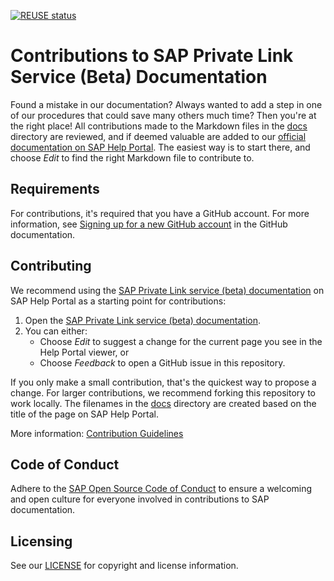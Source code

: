 [![REUSE status](https://api.reuse.software/badge/github.com/SAP-docs/btp-private-link-service)](https://api.reuse.software/info/github.com/SAP-docs/btp-private-link-service)

# Contributions to SAP Private Link Service (Beta) Documentation

Found a mistake in our documentation? Always wanted to add a step in one of our procedures that could save many others much time? Then you're at the right place! All contributions made to the Markdown files in the [docs](docs) directory are reviewed, and if deemed valuable are added to our [official documentation on SAP Help Portal](https://help.sap.com/products/PRIVATE_LINK/42acd88cb4134ba2a7d3e0e62c9fe6cf/3eb3bc7aa5db4b5da9dcdbf8ee478e52.html?version=CLOUD). The easiest way is to start there, and choose _Edit_ to find the right Markdown file to contribute to.

## Requirements

For contributions, it's required that you have a GitHub account. For more information, see [Signing up for a new GitHub account](https://docs.github.com/en/github/getting-started-with-github/signing-up-for-a-new-github-account) in the GitHub documentation.


## Contributing

We recommend using the [SAP Private Link service (beta) documentation](https://help.sap.com/products/PRIVATE_LINK/42acd88cb4134ba2a7d3e0e62c9fe6cf/3eb3bc7aa5db4b5da9dcdbf8ee478e52.html?version=CLOUD) on SAP Help Portal as a starting point for contributions:

1. Open the [SAP Private Link service (beta) documentation](https://help.sap.com/products/PRIVATE_LINK/42acd88cb4134ba2a7d3e0e62c9fe6cf/3eb3bc7aa5db4b5da9dcdbf8ee478e52.html?version=CLOUD).
1. You can either:
    * Choose *Edit* to suggest a change for the current page you see in the Help Portal viewer, or
    * Choose *Feedback* to open a GitHub issue in this repository.

If you only make a small contribution, that's the quickest way to propose a change. For larger contributions, we recommend forking this repository to work locally. The filenames in the [docs](docs) directory are created based on the title of the page on SAP Help Portal.

More information: [Contribution Guidelines](https://help.sap.com/products/open-documentation-initiative/contribution-guidelines/readme.html)

## Code of Conduct

Adhere to the [SAP Open Source Code of Conduct](https://github.com/SAP-docs/.github/blob/main/CODE_OF_CONDUCT.md) to ensure a welcoming and open culture for everyone involved in contributions to SAP documentation.

## Licensing

See our [LICENSE](LICENSE) for copyright and license information.


